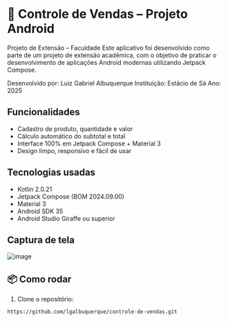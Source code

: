# 📱 Controle de Vendas – Projeto Android

Projeto de Extensão – Faculdade
Este aplicativo foi desenvolvido como parte de um projeto de extensão acadêmica, com o objetivo de praticar o desenvolvimento de aplicações Android modernas utilizando Jetpack Compose.

Desenvolvido por: Luiz Gabriel Albuquerque
Instituição: Estácio de Sá
Ano: 2025

## Funcionalidades
- Cadastro de produto, quantidade e valor
- Cálculo automático do subtotal e total
- Interface 100% em Jetpack Compose + Material 3
- Design limpo, responsivo e fácil de usar

## Tecnologias usadas
- Kotlin 2.0.21
- Jetpack Compose (BOM 2024.09.00)
- Material 3
- Android SDK 35
- Android Studio Giraffe ou superior

## Captura de tela
![image](https://github.com/user-attachments/assets/75510521-1e9b-4e60-991d-9a5262f6687f)

## 📦 Como rodar
1. Clone o repositório:
```bash
https://github.com/lgalbuquerque/controle-de-vendas.git
